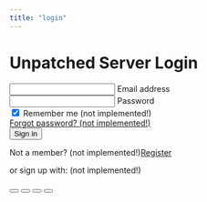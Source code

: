 ```yaml
---
title: "login"
---
```

<div class="container min-vh-100">
    <div class="row align-items-center min-vh-100">
    <div class="col"></div>
    <div class="col-md-6">
    <h1><i class="bi bi-bandaid"></i> Unpatched Server Login</h1>
    <form>
    <div class="form-outline mb-4">
      <input type="email" id="loginEmail1" class="form-control" name="client_id" required />
      <label class="form-label" for="loginEmail1">Email address</label>
    </div>
      <div class="form-outline mb-4">
      <input type="password" id="loginPw1" class="form-control" name="client_secret" required />
      <label class="form-label" for="loginPw1">Password</label>
    </div>
    <div class="row mb-4">
      <div class="col d-flex justify-content-center">
        <div class="form-check">
          <input class="form-check-input" type="checkbox" value="" id="loginremember1" checked />
          <label class="form-check-label" for="loginremember1"> Remember me (not implemented!)</label>
        </div>
      </div>
      <div class="col">
        <a href="#!">Forgot password? (not implemented!)</a>
      </div>
    </div>
    <button type="button" class="btn btn-primary btn-block mb-4" onClick="login(this.form)">Sign in</button>
    <div class="text-center">
      <p>Not a member? (not implemented!)<a href="#!">Register</a></p>
      <p>or sign up with: (not implemented!)</p>
      <button type="button" class="btn btn-link btn-floating mx-1">
        <i class="bi bi-facebook"></i>
      </button>
      <button type="button" class="btn btn-link btn-floating mx-1">
        <i class="bi bi-google"></i>
      </button>
      <button type="button" class="btn btn-link btn-floating mx-1">
        <i class="bi bi-twitter"></i>
      </button>
      <button type="button" class="btn btn-link btn-floating mx-1">
        <i class="bi bi-github"></i>
      </button>
    </div>
    </form>
    </div>
    <div class="col"></div>
    </div></div>
    </body>
    <script>
    async function login(form){
        let formData = new FormData(form);
        let formDataObject = Object.fromEntries(formData.entries());
        let formDataJsonString = JSON.stringify(formDataObject);
        //console.log(formDataJsonString);
        let fetchOptions = {
            method: "POST",
            headers: {
            "Content-Type": "application/json",
            Accept: "application/json",
            },
            body: formDataJsonString,
        };
        let res = await fetch('/api/v1/authorize', fetchOptions);
        if (!res.ok) {
            let error = await res.text();
            throw new Error(error);
        }
        window.location.href = "/agents";
    }
</script>